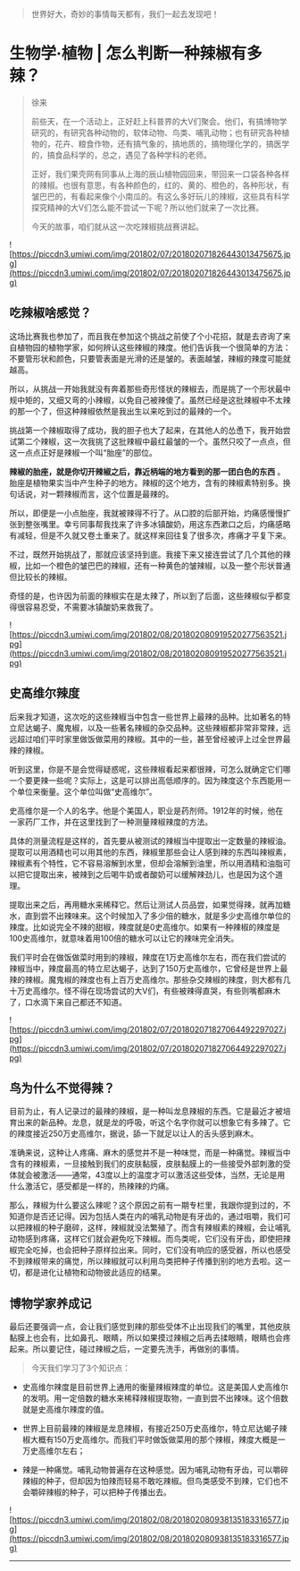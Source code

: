 > 世界好大，奇妙的事情每天都有，我们一起去发现吧！

# 生物学·植物 | 怎么判断一种辣椒有多辣？

> 徐来
> 
> 前些天，在一个活动上，正好赶上科普界的大V们聚会。他们，有搞博物学研究的，有研究各种动物的，软体动物、鸟类、哺乳动物；也有研究各种植物的，花卉、粮食作物，还有搞气象的，搞地质的，搞物理化学的，搞医学的，搞食品科学的，总之，遇见了各种学科的老师。
> 
> 正好，我们果壳网有同事从上海的辰山植物园回来，带回来一口袋各种各样的辣椒。也很有意思，有各种颜色的，红的、黄的、橙色的，各种形状，有皱巴巴的，有看起来像个小南瓜的。有这么多好玩儿的辣椒，这些具有科学探究精神的大V们怎么能不尝试一下呢？所以他们就来了一次比赛。
> 
> 今天的故事，咱们就从这一次吃辣椒挑战赛讲起。    

![https://piccdn3.umiwi.com/img/201802/07/201802071826443013475675.jpg](https://piccdn3.umiwi.com/img/201802/07/201802071826443013475675.jpg)

## 吃辣椒啥感觉？

这场比赛我也参加了，而且我在参加这个挑战之前使了个小花招，就是去咨询了来自植物园的植物学家，如何辨认这些辣椒的辣度。他们告诉我一个很简单的方法：不要管形状和颜色，只要管表面是光滑的还是皱的。表面越皱，辣椒的辣度可能就越高。

所以，从挑战一开始我就没有奔着那些奇形怪状的辣椒去，而是挑了一个形状最中规中矩的，又细又弯的小辣椒，以免自己被辣傻了。虽然已经是这批辣椒中不太辣的那一个了，但这种辣椒依然是我出生以来吃到过的最辣的一个。

挑战第一个辣椒取得了成功，我的胆子也大了起来，在其他人的怂恿下，我开始尝试第二个辣椒，这一次我挑了这批辣椒中最红最皱的一个。虽然只咬了一点点，但这一点点正好是辣椒一个叫“胎座”的部位。

 **辣椒的胎座，就是你切开辣椒之后，靠近柄端的地方看到的那一团白色的东西** 。胎座是植物果实当中产生种子的地方。辣椒的这个地方，含有的辣椒素特别多。换句话说，对一颗辣椒而言，这个位置是最辣的。

所以，即便是一小点胎座，我就被辣得不行了。从口腔的后部开始，灼痛感慢慢扩张到整张嘴里。幸亏同事帮我找来了许多冰镇酸奶，用这东西漱口之后，灼痛感略有减轻，但是不久就又卷土重来了。就这样来回往复了很多次，疼痛才平复下来。

不过，既然开始挑战了，那就应该坚持到底。我接下来又接连尝试了几个其他的辣椒，比如一个橙色的皱巴巴的辣椒，还有一种黄色的皱辣椒，以及一整个形状普通但比较长的辣椒。

奇怪的是，也许因为前面的辣椒实在是太辣了，所以到了后面，这些辣椒似乎都变得很容易忍受，不需要冰镇酸奶来救我了。

![https://piccdn3.umiwi.com/img/201802/08/201802080919520277563521.jpg](https://piccdn3.umiwi.com/img/201802/08/201802080919520277563521.jpg)

## 史高维尔辣度

后来我才知道，这次吃的这些辣椒当中包含一些世界上最辣的品种。比如著名的特立尼达蝎子、魔鬼椒，以及一些著名辣椒的杂交品种。这些辣椒都非常非常辣，远远超过咱们平时家里做饭做菜用的辣椒。其中的一些，甚至曾经被评上过全世界最辣的辣椒。

听到这里，你是不是会觉得疑惑呢，这些辣椒看起来都很辣，可怎么就确定它们哪一个要更辣一些呢？实际上，这是可以排出高低顺序的。因为辣度这个东西能用一个单位来衡量。这个单位叫做“史高维尔”。

史高维尔是一个人的名字。他是个美国人，职业是药剂师。1912年的时候，他在一家药厂工作，并在这里找到了一种测量辣椒辣度的方法。

具体的测量流程是这样的，首先要从被测试的辣椒当中提取出一定数量的辣椒油。提取可以用酒精也可以用其他的东西，辣椒里那些会让人感到辣的东西叫辣椒素，辣椒素有个特性，它不容易溶解到水里，但却会溶解到油里，所以用酒精和油脂可以把它提取出来，被辣到之后喝牛奶或者酸奶可以缓解辣劲儿，也是因为这个道理。

提取出来之后，再用糖水来稀释它。然后让测试人员品尝，如果觉得辣，就再加糖水，直到尝不出辣味来。这个时候加入了多少倍的糖水，就是多少史高维尔单位的辣度。比如说完全不辣的甜椒，辣度就是0史高维尔。如果有一种辣椒的辣度是100史高维尔，就意味着用100倍的糖水可以让它的辣味完全消失。

我们平时会在做饭做菜时用到的辣椒，辣度在1万史高维尔左右，而在我们尝试的辣椒当中，辣度最高的特立尼达蝎子，达到了150万史高维尔，它曾经是世界上最辣的辣椒。魔鬼椒的辣度也有上百万史高维尔。那些杂交辣椒的辣度，则大都有几十万史高维尔。怪不得在现场尝试的大V们，有些被辣得直哭，有些则嘴都麻木了，口水滴下来自己都还不知道。

![https://piccdn3.umiwi.com/img/201802/07/201802071827064492297027.jpg](https://piccdn3.umiwi.com/img/201802/07/201802071827064492297027.jpg)

## 鸟为什么不觉得辣？

目前为止，有人记录过的最辣的辣椒，是一种叫龙息辣椒的东西。它是最近才被培育出来的新品种。龙息，就是龙的呼吸，听这个名字你就可以想象它有多辣了。它的辣度接近250万史高维尔，据说，舔一下就足以让人的舌头感到麻木。

准确来说，这种让人疼痛、麻木的感觉并不是一种味觉，而是一种痛觉。辣椒当中含有的辣椒素，一旦接触到我们的皮肤黏膜，皮肤黏膜上的一些接受外部刺激的受体就会被激活——通常，43度以上的温度才可以激活这些受体，当然，无论是用什么激活它，感受都是一样的，热辣辣的灼痛。

那么，辣椒为什么要这么辣呢？这个原因之前有一期专栏里，我跟你提到过的，不知道你是否还记得。因为包括人类在内的哺乳动物是有牙齿的，通过咀嚼，我们可以把辣椒的种子磨碎，这样，辣椒就没法繁殖了。而含有辣椒素的辣椒，会让哺乳动物感到疼痛，这样它们就会避免吃下辣椒。而鸟类呢，它们没有牙齿，即使把辣椒完全吃掉，也会把种子原样拉出来。同时，它们没有响应的感受器，所以也感受不到辣椒带来的痛觉，所以辣椒就可以利用鸟类把种子传播到别的地方去啦。这一切，都是进化让植物和动物彼此适应的结果。

## 博物学家养成记

最后还要强调一点，会让我们感觉到辣的那些受体不止出现我们的嘴里，其他皮肤黏膜上也会有，比如鼻孔、眼睛，所以如果摸过辣椒之后再去揉眼睛，眼睛也会疼起来。所以要记住，碰过辣椒之后，一定要先洗手，再做别的事情。

> 今天我们学习了3个知识点：

* 史高维尔辣度是目前世界上通用的衡量辣椒辣度的单位。这是美国人史高维尔的发明。用一定倍数的糖水来稀释辣椒提取物，一直到尝不出辣味。这个倍数就是史高维尔辣度的值。

* 世界上目前最辣的辣椒是龙息辣椒，有接近250万史高维尔，特立尼达蝎子辣椒大概有150万史高维尔。而我们平时做饭做菜用的那个辣椒，辣度大概是一万史高维尔左右；

* 辣是一种痛觉。哺乳动物普遍存在这种感觉。因为哺乳动物有牙齿，可以嚼碎辣椒的种子，但却因为怕辣而轻易不敢吃辣椒。但鸟类感受不到辣，它们也不会嚼碎辣椒的种子，可以把种子传播出去。

![https://piccdn3.umiwi.com/img/201802/08/201802080938135183316577.jpg](https://piccdn3.umiwi.com/img/201802/08/201802080938135183316577.jpg)

---
